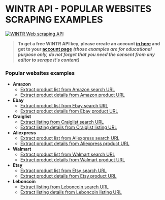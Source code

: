 # WINTR API - POPULAR WEBSITES SCRAPING EXAMPLES

[![WINTR Web scraping API](https://www.wintr.com/app/template/favicon.png)](https://www.wintr.com)

> **To get a free WINTR API key, please create an account [in here](https://www.wintr.com) and get to your [account page](https://www.wintr.com/dashboard-account)** ***(those examples are for educational purpose only, do not forget that you need the consent from any editor to scrape it's content)*** 

### Popular websites examples

  - **Amazon**
    - [Extract product list from Amazon search URL](https://gist.github.com/wintrdotcom/a35b6d70921874c01f42f8f0605df77e)
    - [Extract product details from Amazon product URL](https://gist.github.com/wintrdotcom/27c4281c50efbf70e6062de0eb69e45d)
  - **Ebay**
    - [Extract product list from Ebay search URL](https://gist.github.com/wintrdotcom/3aa8b5ef866b202dc49bca8657ab9fe9)
    - [Extract product details from Ebay product URL](https://gist.github.com/wintrdotcom/5d4a63d3d28bdfab53bce25d327050d9)
  - **Craiglist**
    - [Extract listing from Craiglist search URL](https://gist.github.com/wintrdotcom/4f93750b25d06f7558fc180f83118c8c)
    - [Extract listing details from Craiglist listing URL](https://gist.github.com/wintrdotcom/b49b914c7e70be7fb3a78e8d3856eb02)
  - **Aliexpress**
    - [Extract product list from Aliexpress search URL](https://gist.github.com/wintrdotcom/d65f342dd1fe00432ed9f7865824715d)
    - [Extract product details from Aliexpress product URL](https://gist.github.com/wintrdotcom/3b2ac3baa9fb74fd88f1b6526655a707)
  - **Walmart**
    - [Extract product list from Walmart search URL](https://gist.github.com/wintrdotcom/a4f7b98bd0c08b9608fbaccf19a9e546)
    - [Extract product details from Walmart product URL](https://gist.github.com/wintrdotcom/31d2f1e86112f5267f30f22e079723bb)
  - **Etsy**
    - [Extract product list from Etsy search URL](https://gist.github.com/wintrdotcom/a3dd2c910668a283074ba8dce8f620be)
    - [Extract product details from Etsy product URL](https://gist.github.com/wintrdotcom/4670c4126a8f9c4b25d2358095b52de5)
  - **Leboncoin**
    - [Extract listing from Leboncoin search URL](https://gist.github.com/wintrdotcom/2b874890f778d82236acf88dee775748)
    - [Extract listing details from Leboncoin listing URL](https://gist.github.com/wintrdotcom/f9e9d43bacc12e9ae19a820e2365065f)
